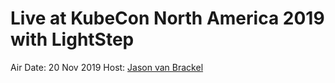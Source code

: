 # Live at KubeCon North America 2019 with LightStep

<a href="https://www.youtube.com/embed/CLkc1A610xI"></a>

Air Date: 20 Nov 2019
Host: [Jason van Brackel](twitter.com/jasonvanbrackel)